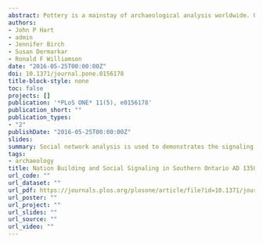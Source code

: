```yaml
---
abstract: Pottery is a mainstay of archaeological analysis worldwide. Often, high proportions of the pottery recovered from a given site are decorated in some manner. In northern Iroquoia, late pre-contact pottery and early contact decoration commonly occur on collars—thick bands of clay that encircle a pot and extend several centimeters down from the lip. These decorations constitute signals that conveyed information about a pot’s user(s). In southern Ontario the period A.D. 1350 to 1650 witnessed substantial changes in socio-political and settlement systems that included population movement, coalescence of formerly separate communities into large villages and towns, waxing and waning of regional strife, the formation of nations, and finally the development of three confederacies that each occupied distinct, constricted areas. Social network analysis demonstrates that signaling practices changed to reflect these regional patterns. Networks become more consolidated through time ultimately resulting in a “small world” network with small degrees of separation between sites reflecting the integration of communities within and between the three confederacies.
authors:
- John P Hart
- admin
- Jennifer Birch
- Susan Dermarkar
- Ronald F Williamson
date: "2016-05-25T00:00:00Z"
doi: 10.1371/journal.pone.0156178
title-block-style: none
toc: false
projects: []
publication: '*PLoS ONE* 11(5), e0156178'
publication_short: ""
publication_types:
- "2"
publishDate: "2016-05-25T00:00:00Z"
slides: 
summary: Social network analysis is used to demonstrates the signaling practices reflecting regional patterns.
tags:
- archaeology
title: Nation Building and Social Signaling in Southern Ontario AD 1350-1650
url_code: ""
url_dataset: ""
url_pdf: https://journals.plos.org/plosone/article/file?id=10.1371/journal.pone.0156178&type=printable
url_poster: ""
url_project: ""
url_slides: ""
url_source: ""
url_video: ""
---
```


